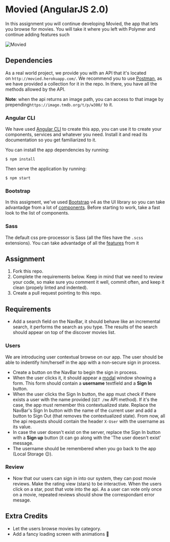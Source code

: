 # Movied (AngularJS 2.0)

In this assignment you will continue developing Movied, the app that lets you browse for movies. You will take it where you left with Polymer and continue adding features such 

![Movied](dashboard.png)

## Dependencies

As a real world project, we provide you with an API that it's located on `http://movied.herokuapp.com/`. We recommend you to use [Postman](https://chrome.google.com/webstore/detail/postman/fhbjgbiflinjbdggehcddcbncdddomop), as we have provided a collection for it in the repo. In there, you have all the methods allowed by the API.

**Note**: when the api returns an image path, you can access to that image by prepending`https://image.tmdb.org/t/p/w300/` to it.

### Angular CLI

We have used [Angular CLI](https://github.com/angular/angular-cli) to create this app, you can use it to create your components, services and whatever you need. Install it and read its documentation so you get familiarized to it.

You can install the app dependencies by running:

```shell
$ npm install
```

Then serve the application by running:

```shell
$ npm start
```

### Bootstrap

In this assigment, we've used [Bootstrap](http://v4-alpha.getbootstrap.com/) v4 as the UI library so you can take advantadge from a lot of [components](http://v4-alpha.getbootstrap.com/components/alerts/). Before starting to work, take a fast look to the list of components.

### Sass

The default css pre-processor is Sass (all the files have the `.scss` extensions). You can take advantadge of all the [features](http://sass-lang.com/guide) from it

## Assignment

1. Fork this repo.
2. Complete the requirements below. Keep in mind that we need to review your code, so make sure you comment it well, commit often, and keep it clean (propely linted and indented).
3. Create a pull request pointing to this repo.

## Requirements

- Add a search field on the NavBar, it should behave like an incremental search, it performs the search as you type. The results of the search should appear on top of the discover movies list.

### Users

We are introducing user contextual browse on our app. The user should be able to indentify him/herself in the app with a non-secure sign in process. 

- Create a button on the NavBar to begin the sign in process.
- When the user clicks it, it should appear a [modal](http://v4-alpha.getbootstrap.com/components/modal/) window showing a form. This form should contain a **username** textfield and a **Sign In** button.
- When the user clicks the Sign In button, the app must check if there exists a user with the name provided (`GET /me` API method). If it's the case, the app must remember this contextualized state. Replace the NavBar's Sign In button with the name of the current user and add a button to Sign Out (that removes the contextualized state). From now, all the api requests should contain the header `X-User` with the username as its value.
- In case the user doesn't exist on the server, replace the Sign In button with a **Sign up** button (it can go along with the 'The user doesn't exist' message. 
- The username should be remembered when you go back to the app (Local Storage 😉).

### Review

- Now that our users can sign in into our system, they can post movie reviews. Make the rating view (stars) to be interactive. When the users click on a star, post that vote into the api. As a user can vote only once on a movie, repeated reviews should show the correspondant error mesage.

## Extra Credits

- Let the users browse movies by category.
- Add a fancy loading screen with animations 💫